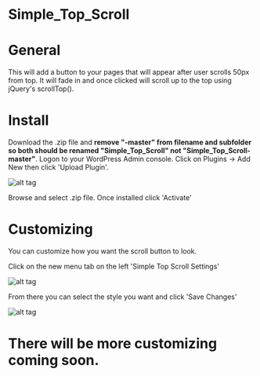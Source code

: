 # Simple_Top_Scroll

# General

This will add a button to your pages that will appear after user scrolls 50px from top. It will fade in and once clicked will scroll up to the top using jQuery's scrollTop().

# Install

Download the .zip file and **remove "-master" from filename and subfolder so both should be renamed "Simple_Top_Scroll" not "Simple_Top_Scroll-master"**. Logon to your WordPress Admin console. Click on Plugins -> Add New then click 'Upload Plugin'.

![alt tag](http://encodetheweb.com/wordpress-theme-img/screenshot-scroll-1.PNG)

Browse and select .zip file. Once installed click 'Activate'

# Customizing

You can customize how you want the scroll button to look.

Click on the new menu tab on the left 'Simple Top Scroll Settings'

![alt tag](http://encodetheweb.com/wordpress-theme-img/screenshot-scroll-2.PNG)

From there you can select the style you want and click 'Save Changes'

![alt tag](http://encodetheweb.com/wordpress-theme-img/arrow-list.PNG)

# There will be more customizing coming soon.
